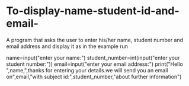 # To-display-name-student-id-and-email-
A program that asks the user to enter his/her name, student number and email address and display it as in the example run

name=input("enter your name:")
student_number=int(input("enter your student number:"))
email=input("enter your email address:")
print("Hello ",name,",thanks for entering your details.we will send you an email on",email,"with subject id:",student_number,"about further information")

